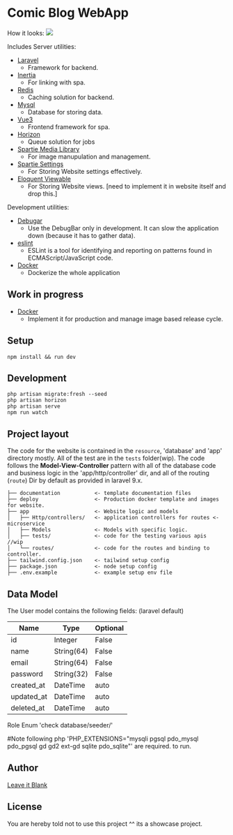 # Comic Blog WebApp

How it looks:
  <img src="https://github.com/Leave-it-blank/Kirikon/blob/3505731c53964814dfc34df835af9e7ece01c115/production/screencapture-beta-lynxscans-admin-management-settings-2023-01-18-22_53_40.png"/>

Includes Server utilities:

- [Laravel](https://laravel.com)
  - Framework for backend.
- [Inertia](https://inertiajs.com)
  - For linking with spa.
- [Redis](https://www.npmjs.com/package/redis)
  - Caching solution for backend.
- [Mysql](https://www.npmjs.com/package/morgan)
  - Database for storing data.
- [Vue3](https://vuejs.org)
  - Frontend framework for spa.
- [Horizon](https://laravel.com/docs/9.x/horizon)
  - Queue solution for jobs
- [Spartie Media Library](https://spatie.be/docs/laravel-medialibrary/v10/basic-usage/retrieving-media)
  - For image manupulation and management.
- [Spartie Settings](https://github.com/spatie/laravel-settings)
  - For Storing Website settings effectively.
- [Eloquent Viewable](https://github.com/cyrildewit/eloquent-viewable)
  - For Storing Website views. [need to implement it in website itself and drop this.]

Development utilities:

- [Debugar](https://github.com/barryvdh/laravel-debugbar)
  - Use the DebugBar only in development. It can slow the application down (because it has to gather data). 
- [eslint](https://www.npmjs.com/package/eslint)
  - ESLint is a tool for identifying and reporting on patterns found in ECMAScript/JavaScript code.
- [Docker](https://www.npmjs.com/package/docker)
  - Dockerize the whole application
  
## Work in progress

- [Docker](https://www.npmjs.com/package/docker)
  - Implement it for production and manage image based release cycle.

## Setup

```
npm install && run dev
```

 

## Development

```
php artisan migrate:fresh --seed
php artisan horizon
php artisan serve
npm run watch
```

## Project layout

The code for the website is contained in the `resource`, 'database' and 'app' directory mostly. All of the test are in the `tests` folder(wip). The code follows the **Model-View-Controller** pattern with all of the database code and business logic in the 'app/http/controller' dir, and all of the routing (`route`) Dir by default as provided in laravel 9.x.

```text
├── documentation           <- template documentation files
├── deploy                  <- Production docker template and images for website.  
├── app                     <- Website logic and models
│   ├── Http/controllers/   <- application controllers for routes <- microservice
│   ├── Models              <- Models with specific logic.
│   ├── tests/              <- code for the testing various apis  //wip
│   └── routes/             <- code for the routes and binding to controller.
├── tailwind.config.json    <- tailwind setup config
├── package.json            <- node setup config
├── .env.example            <- example setup env file
```

## Data Model

The User model contains the following fields: (laravel default) 

| Name       | Type       | Optional |
| ---------- | ---------- | -------- |
| id         | Integer    | False    |
| name       | String(64) | False    |
| email      | String(64) | False    |
| password   | String(32) | False    |
| created_at | DateTime   | auto     |
| updated_at | DateTime   | auto     |
| deleted_at | DateTime   | auto     |

Role Enum
'check database/seeder/'

#Note
following php 'PHP_EXTENSIONS="mysqli pgsql pdo_mysql pdo_pgsql gd gd2 ext-gd sqlite pdo_sqlite"' are required. to run.

## Author

[Leave it Blank](https://github.com/Leave-it-blank/)

## License

You are hereby told not to use this project ^^ its a showcase project.
